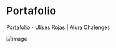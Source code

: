 # Portafolio
Portafolio - Ulises Rojas | Alura Chalenges

![image](https://github.com/ulisesrojas70/Portafolio/assets/101076571/86b7ccf2-e85e-4a8d-bd75-8d892b2b28c1)
